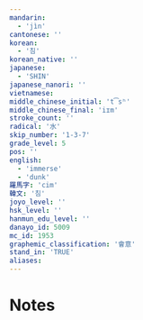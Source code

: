```yaml
---
mandarin:
  - 'jìn'
cantonese: ''
korean:
  - '침'
korean_native: ''
japanese:
  - 'SHIN'
japanese_nanori: ''
vietnamese:
middle_chinese_initial: 't͡sʰ'
middle_chinese_final: 'iɪm'
stroke_count: ''
radical: '水'
skip_number: '1-3-7'
grade_level: 5
pos: ''
english:
  - 'immerse'
  - 'dunk'
羅馬字: 'cim'
韓文: '침'
joyo_level: ''
hsk_level: ''
hanmun_edu_level: ''
danayo_id: 5009
mc_id: 1953
graphemic_classification: '會意'
stand_in: 'TRUE'
aliases:
---
```


# Notes
